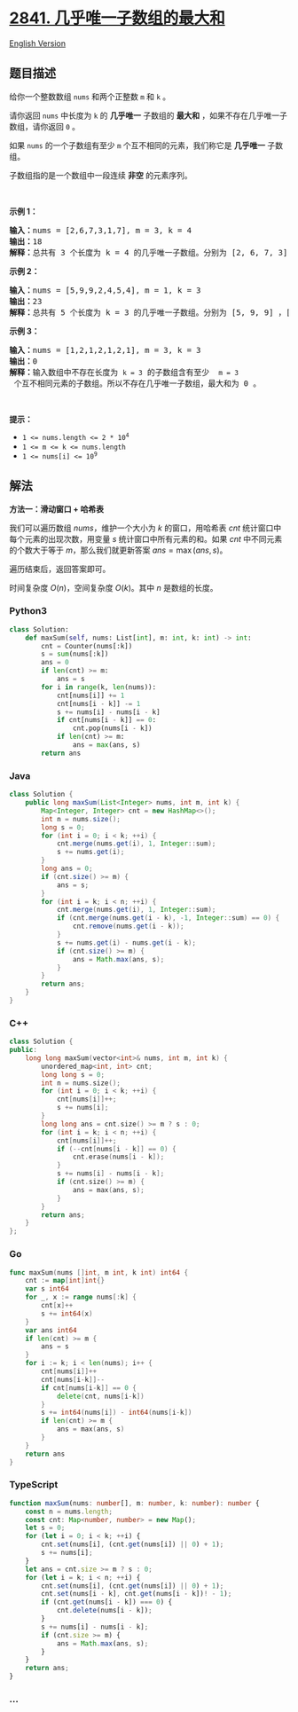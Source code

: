# [2841. 几乎唯一子数组的最大和](https://leetcode.cn/problems/maximum-sum-of-almost-unique-subarray)

[English Version](/solution/2800-2899/2841.Maximum%20Sum%20of%20Almost%20Unique%20Subarray/README_EN.md)

## 题目描述

<!-- 这里写题目描述 -->

<p>给你一个整数数组&nbsp;<code>nums</code>&nbsp;和两个正整数&nbsp;<code>m</code>&nbsp;和&nbsp;<code>k</code>&nbsp;。</p>

<p>请你返回 <code>nums</code>&nbsp;中长度为 <code>k</code>&nbsp;的&nbsp;<strong>几乎唯一</strong>&nbsp;子数组的 <strong>最大和</strong>&nbsp;，如果不存在几乎唯一子数组，请你返回 <code>0</code>&nbsp;。</p>

<p>如果 <code>nums</code>&nbsp;的一个子数组有至少 <code>m</code>&nbsp;个互不相同的元素，我们称它是 <strong>几乎唯一</strong>&nbsp;子数组。</p>

<p>子数组指的是一个数组中一段连续 <strong>非空</strong>&nbsp;的元素序列。</p>

<p>&nbsp;</p>

<p><strong class="example">示例 1：</strong></p>

<pre>
<b>输入：</b>nums = [2,6,7,3,1,7], m = 3, k = 4
<b>输出：</b>18
<b>解释：</b>总共有 3 个长度为 k = 4 的几乎唯一子数组。分别为 [2, 6, 7, 3] ，[6, 7, 3, 1] 和 [7, 3, 1, 7] 。这些子数组中，和最大的是 [2, 6, 7, 3] ，和为 18 。
</pre>

<p><strong class="example">示例 2：</strong></p>

<pre>
<b>输入：</b>nums = [5,9,9,2,4,5,4], m = 1, k = 3
<b>输出：</b>23
<b>解释：</b>总共有 5 个长度为 k = 3 的几乎唯一子数组。分别为 [5, 9, 9] ，[9, 9, 2] ，[9, 2, 4] ，[2, 4, 5] 和 [4, 5, 4] 。这些子数组中，和最大的是 [5, 9, 9] ，和为 23 。
</pre>

<p><strong class="example">示例 3：</strong></p>

<pre>
<b>输入：</b>nums = [1,2,1,2,1,2,1], m = 3, k = 3
<b>输出：</b>0
<b>解释：</b>输入数组中不存在长度为 <code>k = 3</code> 的子数组含有至少  <code>m = 3</code> 个互不相同元素的子数组。所以不存在几乎唯一子数组，最大和为 0 。
</pre>

<p>&nbsp;</p>

<p><strong>提示：</strong></p>

<ul>
	<li><code>1 &lt;= nums.length &lt;= 2 * 10<sup>4</sup></code></li>
	<li><code>1 &lt;= m &lt;= k &lt;= nums.length</code></li>
	<li><code>1 &lt;= nums[i] &lt;= 10<sup>9</sup></code></li>
</ul>

## 解法

<!-- 这里可写通用的实现逻辑 -->

**方法一：滑动窗口 + 哈希表**

我们可以遍历数组 $nums$，维护一个大小为 $k$ 的窗口，用哈希表 $cnt$ 统计窗口中每个元素的出现次数，用变量 $s$ 统计窗口中所有元素的和。如果 $cnt$ 中不同元素的个数大于等于 $m$，那么我们就更新答案 $ans = \max(ans, s)$。

遍历结束后，返回答案即可。

时间复杂度 $O(n)$，空间复杂度 $O(k)$。其中 $n$ 是数组的长度。

<!-- tabs:start -->

### **Python3**

<!-- 这里可写当前语言的特殊实现逻辑 -->

```python
class Solution:
    def maxSum(self, nums: List[int], m: int, k: int) -> int:
        cnt = Counter(nums[:k])
        s = sum(nums[:k])
        ans = 0
        if len(cnt) >= m:
            ans = s
        for i in range(k, len(nums)):
            cnt[nums[i]] += 1
            cnt[nums[i - k]] -= 1
            s += nums[i] - nums[i - k]
            if cnt[nums[i - k]] == 0:
                cnt.pop(nums[i - k])
            if len(cnt) >= m:
                ans = max(ans, s)
        return ans
```

### **Java**

<!-- 这里可写当前语言的特殊实现逻辑 -->

```java
class Solution {
    public long maxSum(List<Integer> nums, int m, int k) {
        Map<Integer, Integer> cnt = new HashMap<>();
        int n = nums.size();
        long s = 0;
        for (int i = 0; i < k; ++i) {
            cnt.merge(nums.get(i), 1, Integer::sum);
            s += nums.get(i);
        }
        long ans = 0;
        if (cnt.size() >= m) {
            ans = s;
        }
        for (int i = k; i < n; ++i) {
            cnt.merge(nums.get(i), 1, Integer::sum);
            if (cnt.merge(nums.get(i - k), -1, Integer::sum) == 0) {
                cnt.remove(nums.get(i - k));
            }
            s += nums.get(i) - nums.get(i - k);
            if (cnt.size() >= m) {
                ans = Math.max(ans, s);
            }
        }
        return ans;
    }
}
```

### **C++**

```cpp
class Solution {
public:
    long long maxSum(vector<int>& nums, int m, int k) {
        unordered_map<int, int> cnt;
        long long s = 0;
        int n = nums.size();
        for (int i = 0; i < k; ++i) {
            cnt[nums[i]]++;
            s += nums[i];
        }
        long long ans = cnt.size() >= m ? s : 0;
        for (int i = k; i < n; ++i) {
            cnt[nums[i]]++;
            if (--cnt[nums[i - k]] == 0) {
                cnt.erase(nums[i - k]);
            }
            s += nums[i] - nums[i - k];
            if (cnt.size() >= m) {
                ans = max(ans, s);
            }
        }
        return ans;
    }
};
```

### **Go**

```go
func maxSum(nums []int, m int, k int) int64 {
	cnt := map[int]int{}
	var s int64
	for _, x := range nums[:k] {
		cnt[x]++
		s += int64(x)
	}
	var ans int64
	if len(cnt) >= m {
		ans = s
	}
	for i := k; i < len(nums); i++ {
		cnt[nums[i]]++
		cnt[nums[i-k]]--
		if cnt[nums[i-k]] == 0 {
			delete(cnt, nums[i-k])
		}
		s += int64(nums[i]) - int64(nums[i-k])
		if len(cnt) >= m {
			ans = max(ans, s)
		}
	}
	return ans
}
```

### **TypeScript**

```ts
function maxSum(nums: number[], m: number, k: number): number {
    const n = nums.length;
    const cnt: Map<number, number> = new Map();
    let s = 0;
    for (let i = 0; i < k; ++i) {
        cnt.set(nums[i], (cnt.get(nums[i]) || 0) + 1);
        s += nums[i];
    }
    let ans = cnt.size >= m ? s : 0;
    for (let i = k; i < n; ++i) {
        cnt.set(nums[i], (cnt.get(nums[i]) || 0) + 1);
        cnt.set(nums[i - k], cnt.get(nums[i - k])! - 1);
        if (cnt.get(nums[i - k]) === 0) {
            cnt.delete(nums[i - k]);
        }
        s += nums[i] - nums[i - k];
        if (cnt.size >= m) {
            ans = Math.max(ans, s);
        }
    }
    return ans;
}
```

### **...**

```

```

<!-- tabs:end -->
